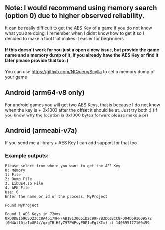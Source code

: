 ## Note: I would recommend using memory search (option 0) due to higher observed reliability.

It can be really difficult to get the AES Key of a game if you do not know what you are doing, I remember when I didnt know how to get it so I decided to make a tool that makes it easier for beginnners

#### If this doesn't work for you just a open a new issue, but provide the game name and a memory dump of it, if you already have the AES Key or find it later please provide that too :)
You can use https://github.com/NtQuery/Scylla to get a memory dump of your game

## Android (arm64-v8 only)
For android games you will get two AES Keys, that is because I do not know when the key is + 0x1000 after the offset it should be at. Just try both :)
(If you know why the location is 0x1000 bytes forward please make a pr)

## Android (armeabi-v7a)
If you send me a library + AES Key I can add support for that too

### Example outputs:
```
Please select from where you want to get the AES Key
0: Memory
1: File
2: Dump File
3. LibUE4.so File
4. APK File
Use: 0
Enter the name or id of the process: MyProject

Found MyProject

Found 1 AES Keys in 720ms
0xD0DE16965D23CC8A46178FFFAB18130651D2C99F7B3D63ECC8FD04D691609572 (0N4Wll0jzIpGF4//qxgTBlHSyZ97PWPsyP0E1pFglXI=) at 140695177160459
```
